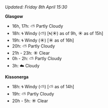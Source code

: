 *Updated: Friday 8th April 15:30*

**Glasgow**

* 16h, 17h: :partly_sunny: Partly Cloudy
* 18h: :cyclone: Windy (:partly_sunny:) [:cyclone:(:sunny:) as of 9h, :sunny: as of 15h]
* 19h: :cyclone: Windy (:sunny:) [:sunny: as of 16h]
* 20h: :partly_sunny: Partly Cloudy
* 21h - 23h: :sunny: Clear
* 0h - 2h: :partly_sunny: Partly Cloudy
* 3h: :cloud: Cloudy

**Kissonerga**

* 18h: :cyclone: Windy (:partly_sunny:) [:partly_sunny: as of 14h]
* 19h: :partly_sunny: Partly Cloudy
* 20h - 5h: :sunny: Clear
